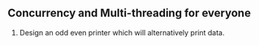 ## Concurrency and Multi-threading for everyone 

1. Design an odd even printer which will alternatively print data.